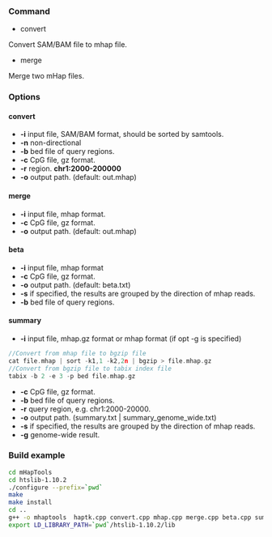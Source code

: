 ### Command

* convert 

Convert SAM/BAM file to mhap file.

* merge

Merge two mHap files.

### Options

#### convert

- **-i** input file, SAM/BAM format, should be sorted by samtools.
- **-n** non-directional
- **-b** bed file of query regions.
- **-c** CpG file, gz format.
- **-r** region. **chr1:2000-200000**
- **-o** output path. (default: out.mhap)

#### merge

* **-i** input file, mhap format.
* **-c** CpG file, gz format.
* **-o** output path. (default: out.mhap)

#### beta

* **-i** input file, mhap format
* **-c** CpG file, gz format.
* **-o** output path. (default: beta.txt)
* **-s** if specified, the results are grouped by the direction of mhap reads.
* **-b** bed file of query regions.

#### summary

* **-i** input file, mhap.gz format or mhap format (if opt -g is specified)

```c++
//Convert from mhap file to bgzip file
cat file.mhap | sort -k1,1 -k2,2n | bgzip > file.mhap.gz
//Convert from bgzip file to tabix index file
tabix -b 2 -e 3 -p bed file.mhap.gz
```

* **-c** CpG file, gz format.
* **-b** bed file of query regions.
* **-r** query region, e.g. chr1:2000-20000.
* **-o** output path. (summary.txt | summary_genome_wide.txt)
* **-s** if specified, the results are grouped by the direction of mhap reads.
* **-g** genome-wide result.

### Build example

```bash
cd mHapTools
cd htslib-1.10.2
./configure --prefix=`pwd`
make
make install
cd ..
g++ -o mhaptools  haptk.cpp convert.cpp mhap.cpp merge.cpp beta.cpp summary.cpp utils.cpp -I ./htslib-1.10.2/htslib -I ./include  -L ./htslib-1.10.2/ -lhts -std=c++11
export LD_LIBRARY_PATH=`pwd`/htslib-1.10.2/lib
```

